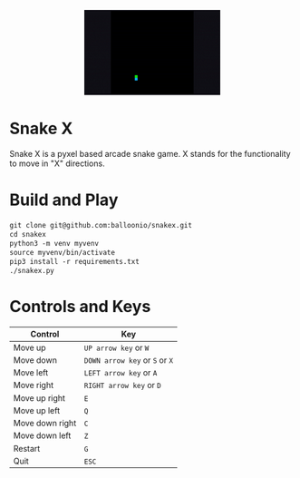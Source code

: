 <p align="center">
  <img src="DEMO.gif" height="150">
</p>

# Snake X

Snake X is a pyxel based arcade snake game. X stands for the functionality to move in "X" directions.

# Build and Play

```
git clone git@github.com:balloonio/snakex.git
cd snakex
python3 -m venv myvenv
source myvenv/bin/activate
pip3 install -r requirements.txt
./snakex.py
```

# Controls and Keys

| Control         | Key                            |
|-----------------|--------------------------------|
| Move up         | `UP arrow key` or `W`          |
| Move down       | `DOWN arrow key` or `S` or `X` |
| Move left       | `LEFT arrow key` or `A`        |
| Move right      | `RIGHT arrow key` or `D`       |
| Move up right   | `E`                            |
| Move up left    | `Q`                            |
| Move down right | `C`                            |
| Move down left  | `Z`                            |
| Restart         | `G`                            |
| Quit            | `ESC`                          |
